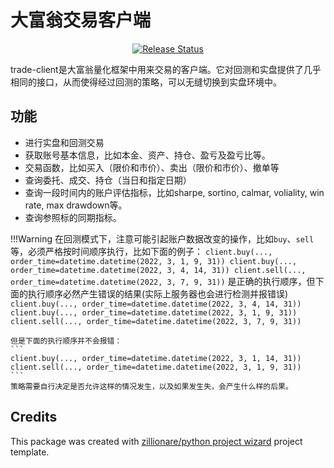 # 大富翁交易客户端


<p align="center">
<a href="https://pypi.python.org/pypi/zillionare-trader-client">
    <img src="https://img.shields.io/pypi/v/zillionare-trader-client.svg"
        alt = "Release Status">
</a>

</p>

trade-client是大富翁量化框架中用来交易的客户端。它对回测和实盘提供了几乎相同的接口，从而使得经过回测的策略，可以无缝切换到实盘环境中。

## 功能

* 进行实盘和回测交易
* 获取账号基本信息，比如本金、资产、持仓、盈亏及盈亏比等。
* 交易函数，比如买入（限价和市价）、卖出（限价和市价）、撤单等
* 查询委托、成交、持仓（当日和指定日期）
* 查询一段时间内的账户评估指标，比如sharpe, sortino, calmar, voliality, win rate, max drawdown等。
* 查询参照标的同期指标。

!!!Warning
    在回测模式下，注意可能引起账户数据改变的操作，比如`buy`、`sell`等，必须严格按时间顺序执行，比如下面的例子：
    ```
    client.buy(..., order_time=datetime.datetime(2022, 3, 1, 9, 31))
    client.buy(..., order_time=datetime.datetime(2022, 3, 4, 14, 31))
    client.sell(..., order_time=datetime.datetime(2022, 3, 7, 9, 31))
    ```
    是正确的执行顺序，但下面的执行顺序必然产生错误的结果(实际上服务器也会进行检测并报错误)
    ```
    client.buy(..., order_time=datetime.datetime(2022, 3, 4, 14, 31))
    client.buy(..., order_time=datetime.datetime(2022, 3, 1, 9, 31))
    client.sell(..., order_time=datetime.datetime(2022, 3, 7, 9, 31))
    ```

    但是下面的执行顺序并不会报错：
    ```
    client.buy(..., order_time=datetime.datetime(2022, 3, 1, 14, 31))
    client.sell(..., order_time=datetime.datetime(2022, 3, 1, 9, 31))
    ```
    策略需要自行决定是否允许这样的情况发生，以及如果发生失，会产生什么样的后果。

## Credits

This package was created with [zillionare/python project wizard](https://zillionare.github.io/python-project-wizard) project template.
